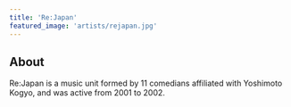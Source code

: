 ```yaml
---
title: 'Re:Japan'
featured_image: 'artists/rejapan.jpg'
---
```


## About

Re:Japan is a music unit formed by 11 comedians affiliated with Yoshimoto Kogyo, and was active from 2001 to 2002.

